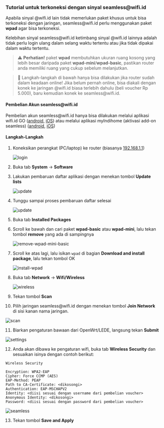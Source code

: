 ### Tutorial untuk terkoneksi dengan sinyal seamless<span></span>@wifi.id

Apabila sinyal @wifi.id lain tidak memerlukan paket khusus untuk bisa terkoneksi dengan jaringan, seamless<span></span>@wifi.id perlu menggunakan paket **wpad** agar bisa terkoneksi.

Kelebihan sinyal seamless<span></span>@wifi.id ketimbang sinyal @wifi.id lainnya adalah tidak perlu login ulang dalam selang waktu tertentu atau jika tidak dipakai dalam waktu tertentu.

> :warning: **Perhatian!** paket **wpad** membutuhkan ukuran ruang kosong yang lebih besar daripada paket **wpad-mini**/**wpad-basic**, pastikan router anda memiliki ruang yang cukup sebelum melanjutkan.

> :loudspeaker: Langkah-langkah di bawah hanya bisa dilakukan jika router sudah dalam keadaan online! Jika belum pernah online, bisa diakali dengan konek ke jaringan @wifi.id biasa terlebih dahulu (beli voucher Rp 5.000), baru kemudian konek ke seamless<span></span>@wifi.id.

#### Pembelian Akun seamless<span></span>@wifi.id

Pembelian akun seamless<span></span>@wifi.id hanya bisa dilakukan melalui aplikasi wifi.id GO ([android](https://play.google.com/store/apps/details?id=com.telkom.wifiidgo), [iOS](https://apps.apple.com/id/app/wifi-id-go/id1198078195)) atau melalui aplikasi myIndihome (aktivasi add-on seamless) ([android](https://play.google.com/store/apps/details?id=com.telkom.indihome.external), [iOS](https://apps.apple.com/id/app/myindihome/id1119407221))

#### Langkah-Langkah

1. Koneksikan perangkat (PC/laptop) ke router (biasanya [192.168.1.1](http://192.168.1.1))

   ![login](pics/01-login-router.png)

2. Buka tab **System** -> **Software**

3. Lakukan pembaruan daftar aplikasi dengan menekan tombol **Update lists**

   ![update](pics/12-update-lists.png)

4. Tunggu sampai proses pembaruan daftar selesai

   ![update](pics/13-update-lists-completed.png)

5. Buka tab **Installed Packages**

6. Scroll ke bawah dan cari paket **wpad-basic** atau **wpad-mini**, lalu tekan tombol **remove** yang ada di sampingnya

   ![remove-wpad-mini-basic](pics/14-remove-wpad-mini-basic.png)

7. Scroll ke atas lagi, lalu isikan `wpad` di bagian **Download and install package**, lalu tekan tombol OK

   ![install-wpad](pics/15-install-wpad.png)

8. Buka tab **Network** -> **Wifi/Wireless**

   ![wireless](pics/04-interface-wlan.png)

9. Tekan tombol **Scan**

10. Pilih jaringan seamless<span></span>@wifi.id dengan menekan tombol **Join Network** di sisi kanan nama jaringan.

   ![scan](pics/05-join-network.png)

11. Biarkan pengaturan bawaan dari OpenWrt/LEDE, langsung tekan **Submit**

   ![settings](pics/06-join-network-2.png)

12. Anda akan dibawa ke pengaturan wifi, buka tab **Wireless Security** dan sesuaikan isinya dengan contoh berikut:

   ```
   Wireless Security
   
   Encryption: WPA2-EAP
   Cipher: Force CCMP (AES)
   EAP-Method: PEAP
   Path to CA-Certificate: <dikosongi>
   Authentication: EAP-MSCHAPV2
   Identity: <diisi sesuai dengan username dari pembelian voucher>
   Anonymous Identity: <dikosongi>
   Password: <diisi sesuai dengan password dari pembelian voucher>
   ```

   ![seamless](pics/16-seamless-security-settings.png)

13. Tekan tombol **Save and Apply**